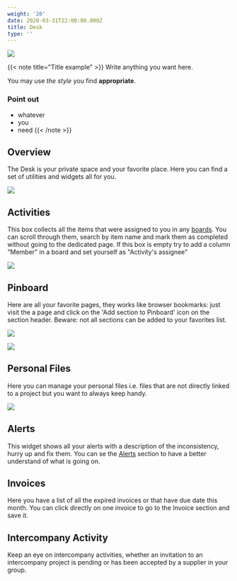 ```yaml
---
weight: '20'
date: 2020-03-31T22:00:00.000Z
title: Desk
type: ''
---
```


![](/connect-project.png)

{{< note title="Title example" >}}
Write anything you want here.

You may use *the style* you find **appropriate**.

### Point out

* whatever
* you
* need
{{< /note >}}

## Overview

The Desk is your private space and your favorite place. Here you can find a set of utilities and widgets all for you.

![](/uploads/2020/04/02/desk.png)

## Activities

This box collects all the items that were assigned to you in any [boards](/pipeline/index/#boards). You can scroll through them, search by item name and mark them as completed without going to the dedicated page. If this box is empty try to add a column "Member" in a board and set yourself as "Activity's assignee"

![](/uploads/2020/04/02/desk-activities.png)

## Pinboard

Here are all your favorite pages, they works like browser bookmarks: just visit the a page and click on the 'Add section to Pinboard' icon on the section header. Beware: not all sections can be added to your favorites list.

![](/uploads/2020/04/02/add-favorite.png)

![](/uploads/2020/04/02/pinboard.png)

## Personal Files

Here you can manage your personal files i.e. files that are not directly linked to a project but you want to always keep handy.

![](/uploads/2020/04/02/personal-files.png)

## Alerts

This widget shows all your alerts with a description of the inconsistency, hurry up and fix them. You can se the [Alerts](/alerts/index) section to have a better understand of what is going on.

## Invoices

Here you have a list of all the expired invoices or that have due date this month. You can click directly on one invoice to go to the Invoice section and save it.

## Intercompany Activity

Keep an eye on intercompany activities, whether an invitation to an intercompany project is pending or has been accepted by a supplier in your group.
